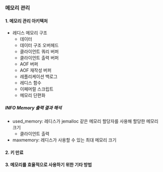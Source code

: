 ### 메모리 관리

#### 1. 메모리 관리 아키텍처
- 레디스 메모리 구조
  - 데이터
  - 데이터 구조 오버헤드
  - 클라이언트 쿼리 버퍼
  - 클라이언트 출력 버퍼
  - AOF 버퍼
  - AOF 재작성 버퍼
  - 레플리케이션 백로그
  - 레디스 함수
  - 이페머럴 스크립트
  - 메모리 단편화
 
##### INFO Memory 출력 결과 해석
- used_memory: 레디스가 jemalloc 같은 메모리 할당자를 사용해 할당한 메모리 크기
  - 클라이언트 출력 
- maxmemory: 레디스가 사용할 수 있는 최대 메모리 크기

#### 2. 키 만료

#### 3. 메모리를 효율적으로 사용하기 위한 기타 방법
